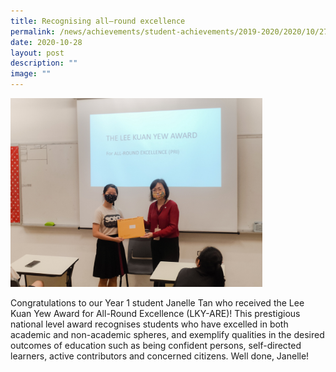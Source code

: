 ```yaml
---
title: Recognising all–round excellence
permalink: /news/achievements/student-achievements/2019-2020/2020/10/27/recognising-all-round-excellence/
date: 2020-10-28
layout: post
description: ""
image: ""
---
```

<img style="width:80%" src="/images/congratulations-to-janelle-tan-on-receiving-the-lky-are-award.jpg">

Congratulations to our Year 1 student Janelle Tan who received the Lee Kuan Yew Award for All-Round Excellence (LKY-ARE)! This prestigious national level award recognises students who have excelled in both academic and non-academic spheres, and exemplify qualities in the desired outcomes of education such as being confident persons, self-directed learners, active contributors and concerned citizens. Well done, Janelle!